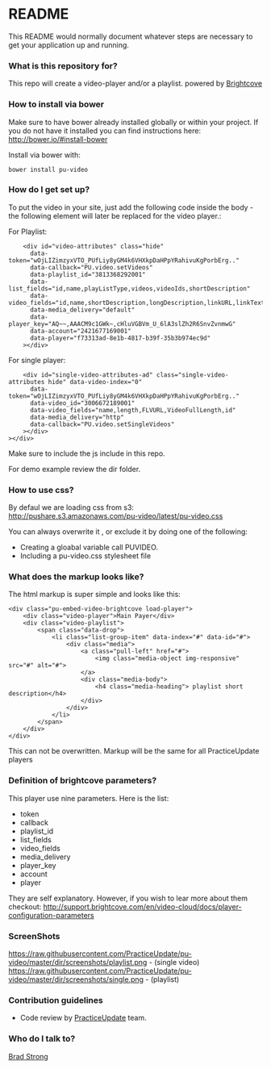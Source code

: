 # README #

This README would normally document whatever steps are necessary to get your application up and running.

### What is this repository for? ###

This repo will create a video-player and/or a playlist. powered by [Brightcove](http://support.brightcove.com/en/video-cloud/docs)


### How to install via bower ###
Make sure to have bower already installed globally or within your project. If you do not have it installed you can find instructions here: http://bower.io/#install-bower

Install via bower with:
```
bower install pu-video
```

### How do I get set up? ###

To put the video in your site, just add the following code inside the body - the following element will later be replaced for the video player.:

For Playlist:
```
	<div id="video-attributes" class="hide"
	  data-token="wOjLIZimzyxVTO_PUfLiy8yGM4k6VHXkpDaHPpYRahivuKgPorbErg.."
	  data-callback="PU.video.setVideos"
	  data-playlist_id="3813368292001"
	  data-list_fields="id,name,playListType,videos,videoIds,shortDescription"
	  data-video_fields="id,name,shortDescription,longDescription,linkURL,linkText,thumbnailURL,VideoFullLength"
	  data-media_delivery="default"
	  data-player_key="AQ~~,AAACM9c1GWk~,cHluVGBVm_U_6lA3slZh2R6SnvZvnmwG"
	  data-account="2421677169001"
	  data-player="f73313ad-8e1b-4817-b39f-35b3b974ec9d"
	></div>
```

For single player:
```
	<div id="single-video-attributes-ad" class="single-video-attributes hide" data-video-index="0"
	  data-token="wOjLIZimzyxVTO_PUfLiy8yGM4k6VHXkpDaHPpYRahivuKgPorbErg.."
	  data-video_id="3006672189001"		
	  data-video_fields="name,length,FLVURL,VideoFullLength,id"
	  data-media_delivery="http"
	  data-callback="PU.video.setSingleVideos"
	></div>	
></div>
```

Make sure to include the js include in this repo.

For demo example review the dir folder.

### How to use css? ###
By defaul we are loading css from s3:
http://pushare.s3.amazonaws.com/pu-video/latest/pu-video.css

You can always overwrite it , or exclude it by doing one of the following:
* Creating a gloabal variable call PUVIDEO. 
* Including a pu-video.css stylesheet file 

### What does the markup looks like? ###
The html markup is super simple and looks like this:

```
<div class="pu-embed-video-brightcove load-player">
	<div class="video-player">Main Payer</div>
	<div class="video-playlist">
		<span class="data-drop">
			<li class="list-group-item" data-index="#" data-id="#">
				<div class="media">
					<a class="pull-left" href="#">
						<img class="media-object img-responsive" src="#" alt="#">
					</a>
					<div class="media-body">
						<h4 class="media-heading"> playlist short description</h4>
					</div>
				</div>
			</li>
		</span>
	</div>
</div>
```

This can not be overwritten. Markup will be the same for all PracticeUpdate players

### Definition of brightcove parameters? ###

This player use nine parameters. Here is the list:

* token
* callback
* playlist_id
* list_fields
* video_fields
* media_delivery
* player_key
* account
* player

They are self explanatory. However, if you wish to lear more about them checkout: 
http://support.brightcove.com/en/video-cloud/docs/player-configuration-parameters

### ScreenShots ###

 https://raw.githubusercontent.com/PracticeUpdate/pu-video/master/dir/screenshots/playlist.png - (single video)
 https://raw.githubusercontent.com/PracticeUpdate/pu-video/master/dir/screenshots/single.png - (playlist)


### Contribution guidelines ###

* Code review by [PracticeUpdate](http://www.practiceupdate.com) team.

### Who do I talk to? ###

[Brad Strong](https://bitbucket.org/bradstrong)